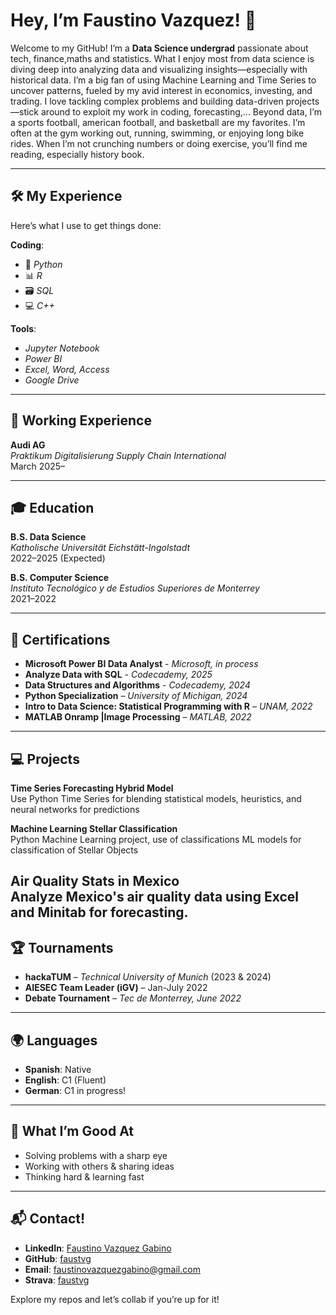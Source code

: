 # Hey, I’m Faustino Vazquez! 👋  
Welcome to my GitHub! I’m a **Data Science undergrad** passionate about tech, finance,maths and statistics. What I enjoy most from data science is diving deep into analyzing data and visualizing insights—especially with historical data. I’m a big fan of using Machine Learning and Time Series to uncover patterns, fueled by my avid interest in economics, investing, and trading. I love tackling complex problems and building data-driven projects—stick around to exploit my work in coding, forecasting,...
Beyond data, I’m a sports football, american football, and basketball are my favorites. I’m often at the gym working out, running, swimming, or enjoying long bike rides. When I’m not crunching numbers or doing exercise, you’ll find me reading, especially history book.


---

## 🛠️ My Experience  
Here’s what I use to get things done:  

**Coding**:  
- 🐍 *Python*  
- 📊 *R*  
- 🗃️ *SQL*  
- 💻 *C++*  

**Tools**:  
- *Jupyter Notebook*  
- *Power BI*  
- *Excel, Word, Access*  
- *Google Drive*  

---

## 💼 Working Experience  
**Audi AG**  
*Praktikum Digitalisierung Supply Chain International*  
March 2025–  

---

## 🎓 Education  
**B.S. Data Science**  
*Katholische Universität Eichstätt-Ingolstadt*  
2022–2025 (Expected)  

**B.S. Computer Science**  
*Instituto Tecnológico y de Estudios Superiores de Monterrey*  
2021–2022  

---

## 📜 Certifications  
- **Microsoft Power BI Data Analyst** - *Microsoft, in process*
- **Analyze Data with SQL** - *Codecademy, 2025* 
- **Data Structures and Algorithms** - *Codecademy, 2024*
- **Python Specialization** – *University of Michigan, 2024*  
- **Intro to Data Science: Statistical Programming with R** – *UNAM, 2022*  
- **MATLAB Onramp |Image Processing** – *MATLAB, 2022*  

---

## 💻 Projects 
**Time Series Forecasting Hybrid Model**  
Use Python Time Series for blending statistical models, heuristics, and neural networks for predictions

**Machine Learning Stellar Classification**  
Python Machine Learning project, use of classifications ML models for classification of Stellar Objects  

**Air Quality Stats in Mexico**  
Analyze Mexico's air quality data using Excel and Minitab for forecasting.
---

## 🏆 Tournaments  
- **hackaTUM** – *Technical University of Munich* (2023 & 2024)
- **AIESEC Team Leader (iGV)** – Jan-July 2022  
- **Debate Tournament** – *Tec de Monterrey, June 2022*  

---

## 🌍 Languages  
- **Spanish**: Native  
- **English**: C1 (Fluent)  
- **German**: C1  in progress!

---

## 🌟 What I’m Good At  
- Solving problems with a sharp eye  
- Working with others & sharing ideas  
- Thinking hard & learning fast  

---
## 📬 Contact!  
- **LinkedIn**: [Faustino Vazquez Gabino](https://www.linkedin.com/in/faustvg)  
- **GitHub**: [faustvg](https://github.com/faustvg)  
- **Email**: [faustinovazquezgabino@gmail.com](mailto:faustinovazquezgabino@gmail.com)  
- **Strava**: [faustvg](https://www.strava.com/athletes/142792379)  

Explore my repos and let’s collab if you’re up for it!  
